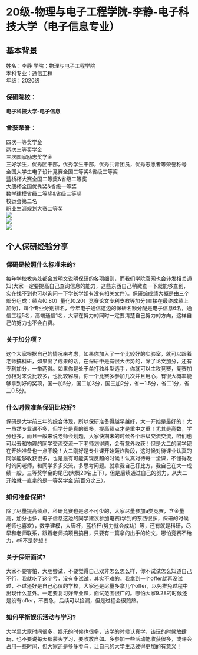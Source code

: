 #  20级-物理与电子工程学院-李静-电子科技大学（电子信息专业）

## 基本背景
姓名：李静
学院：物理与电子工程学院  
本科专业：通信工程  
年级：2020级

### 保研院校：
**电子科技大学-电子信息**    

### 曾获荣誉：
四次一等奖学金  
两次三等奖学金  
三次国家励志奖学金  
三好学生，优秀团干部，优秀学生干部，优秀共青团员，优秀志愿者等荣誉称号  
全国大学生电子设计竞赛全国二等奖&省级三等奖  
蓝桥杯大赛全国二等奖&省级二等奖  
大唐杯全国优秀奖&省级一等奖  
数学建模省级二等奖&省级三等奖  
校运会第二名  
职业生涯规划大赛二等奖   
![](https://sicnu-docs-1318005116.cos.ap-chengdu.myqcloud.com/Img/%E6%9D%8E%E9%9D%99%E4%B8%80.png)  
![](https://sicnu-docs-1318005116.cos.ap-chengdu.myqcloud.com/Img/%E6%9D%8E%E9%9D%99%E4%BA%8C.png)  
![](https://sicnu-docs-1318005116.cos.ap-chengdu.myqcloud.com/Img/%E6%9D%8E%E9%9D%99%E4%B8%89.png)  

## 个人保研经验分享
### **保研是按照什么标准来的?**
每年学校教务处都会发明文说明保研的各项细则，而我们学院官网也会转发相关通知(大家一定要提高自己查询信息的能力，这些东西自己稍微查一下就能够查到，实在找不到也可以询问一下学长学姐有没有相关文件）。保研综成绩大概是由三个部分组成：绩点(0.80）量化(0.20）竞赛论文专利支教等加分(直接在最终成绩上加分)，每个专业分别排名，今年电子通信这边的保研名额分配是电子信息6名，通信工程5名，高端通信1名，大家在努力的同时一定要清楚自己努力的方向，这样自己的努力也不会白费。
### **关于加分项？**
 这个大家根据自己的情况来考虑，如果你加入了一个比较好的实验室，就可以跟着老师搞科研，如果出了成果的话，在保研中是有很大优势的，除了论文加分，还有专利加分，一举两得。如果你是处于单打独斗型选手，你就可以主攻竞赛，竞赛加分相对来说比较多，也比较容易，你一个比赛多参加几次并且用心，有很大概率能够拿到好的奖项，国一加5分，国二加3分，国三加2分，省一1.5分，省二1分，省三0.5分。
### **什么时候准备保研比较好?**
保研是大学前三年的综合体现，所以保研准备得越早越好，大一开始是最好的！大一虽然专业课不多，但学分是真的很多，提高绩点才是重中之重！尤其是高数，学分也多，而且一般来说老师会划题，大家快期末的时候各个班级交流交流，咱们也可以去和物理的同学交流交流一下老师划得题，会有意外收获！但是大二的同学现在开始准备也一点不晚！大二刚好是专业课开始轰炸阶段，这时候对待课业认真的同学能够收获很多，也是最有可能实现反超的时候！认真对待每一堂课，不懂得及时询问老师，和同学多多交流，多思考问题。就拿我自己打比方，我自己在大一成绩一般，三等奖学金的尾巴(大概20名上下），但是后续通过自己的努力，从大二开始就一直拿的是一等奖学金(前百分之三）。
### **如何准备保研?**
除了尽量提高绩点，科研竞赛也是必不可少的，大家尽量参加a类竞赛，含金量高，加分也多，电子信息这边的同学建议参加电赛(学到的东西很多，保研的时候老师也喜欢），数学建模，大唐杯，蓝桥杯(努力就会成功）等，还有就是科研，尽早和老师联系，跟着老师搞项目搞目，只要有一篇拿的出手的论文，哪怕竞赛不给力，c9不是梦想！
### **关于保研面试?**
大家不要害怕，大胆尝试，不要觉得自己双非怎么怎么样，你不试试怎么知道自己不行，我就吃了这个亏，没有多试试，其实不难的。我拿到一个offer就再没试过，不过还好是自己心仪的学校，大家还是尽量多拿几个offer，以免推免过程中出现什么意外。一定要复习好专业课，面试范围很广的。哪怕大家9.28的时候还是没有offer，不要急，后续可以捡漏，但是过程会很煎熬。
### **如何平衡娱乐活动与学习?**
大学里大家时间很多，娱乐的时候也很多，该学的时候认真学，该玩的时候放肆玩，也不要说每天都蒙头学习，要收放自如。多参加一些活动能收获很多，或许会占用一些时间，但大家还是多多参与，让自己的大学生活过得更加的有意义！
